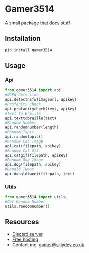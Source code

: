 # Gamer3514

A small package that does stuff

## Installation

```bash
pip install gamer3514
```

## Usage

### Api
```python
from gamer3514 import api
#NSFW Detection
api.detectnsfw(imageurl, apikey)
#Profanity Check
api.profanitycheck(text, apikey)
#Text To Braille
api.texttobraille(text)
#Random Number
api.randomnumber(length)
#Random Topic
api.randomtopic()
#Random Cat Image
api.cat(filepath, apikey)
#Random Cat Gif
api.catgif(filepath, apikey)
#Random Dog Image
api.dog(filepath, apikey)
#Donald Tweet
api.donaldtweet(filepath, text)
```

### Utils
```python
from gamer3514 import utils
#Get Random Number
utils.randomnumber()
```

## Resources

- [Discord server](https://discord.gg/3qvpkgWSbF)
- [Free hosting](https://panel.sillydev.co.uk)
- Contact me: gamer@sillydev.co.uk